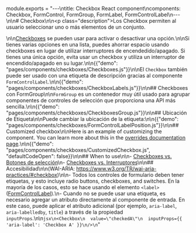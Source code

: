module.exports = "---\ntitle: Checkbox React component\ncomponents: Checkbox, FormControl, FormGroup, FormLabel, FormControlLabel\n---\n\n# Checkbox\n\n<p class=\"description\">Los Checkbox permiten al usuario seleccionar uno o más elementos de un conjunto.</p>\n\n[Checkboxes](https://material.io/design/components/selection-controls.html#checkboxes) se pueden usar para activar o desactivar una opción.\n\nSi tienes varias opciones en una lista, puedes ahorrar espacio usando checkboxes en lugar de utilizar interruptores de encendedido/apagado. Si tienes una única opción, evita usar un checkbox y utiliza un interruptor de encendido/apagado en su lugar.\n\n{{\"demo\": \"pages/components/checkboxes/Checkboxes.js\"}}\n\nEl `Checkbox` también puede ser usado con una etiqueta de descripción gracias al componente `FormControlLabel`.\n\n{{\"demo\": \"pages/components/checkboxes/CheckboxLabels.js\"}}\n\n## Checkboxes con FormGroup\n\n`FormGroup` es un contenedor muy útil usado para agrupar componentes de controles de selección que proporciona una API más sencilla.\n\n{{\"demo\": \"pages/components/checkboxes/CheckboxesGroup.js\"}}\n\n## Ubicación de Etiqueta\n\nPuede cambiar la ubicación de la etiqueta:\n\n{{\"demo\": \"pages/components/checkboxes/FormControlLabelPosition.js\"}}\n\n## Customized checkbox\n\nHere is an example of customizing the component. You can learn more about this in the [overrides documentation page](/customization/components/).\n\n{{\"demo\": \"pages/components/checkboxes/CustomizedCheckbox.js\", \"defaultCodeOpen\": false}}\n\n## When to use\n\n- [Checkboxes vs. Botones de selección](https://www.nngroup.com/articles/checkboxes-vs-radio-buttons/)\n- [Checkboxes vs. Interruptores](https://uxplanet.org/checkbox-vs-toggle-switch-7fc6e83f10b8)\n\n## Accesibilidad\n\n(WAI-ARIA: https://www.w3.org/TR/wai-aria-practices/#checkbox)\n\n- Todos los controles de formulario deben tener etiquetas, y esto incluye radio buttons, checkboxes, and switches. En la mayoría de los casos, esto se hace usando el elemento `<label>` ([FormControlLabel](/api/form-control-label/)).\n- Cuando no se puede usar una etiqueta, es necesario agregar un atributo directamente al componente de entrada. En este caso, puede aplicar el atributo adicional (por ejemplo, `aria-label`, `aria-labelledby`, `title`) a través de la propiedad `inputProps`.\n\n```jsx\n<Checkbox\n  value=\"checkedA\"\n  inputProps={{ 'aria-label': 'Checkbox A' }}\n/>\n```"